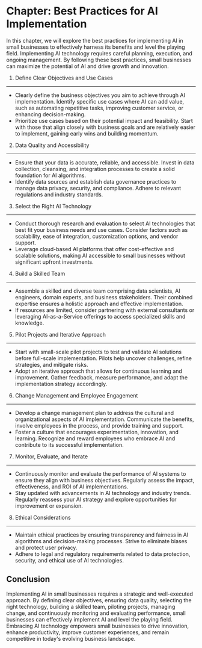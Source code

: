 Chapter: Best Practices for AI Implementation
=============================================

In this chapter, we will explore the best practices for implementing AI in small businesses to effectively harness its benefits and level the playing field. Implementing AI technology requires careful planning, execution, and ongoing management. By following these best practices, small businesses can maximize the potential of AI and drive growth and innovation.

1. Define Clear Objectives and Use Cases
----------------------------------------

* Clearly define the business objectives you aim to achieve through AI implementation. Identify specific use cases where AI can add value, such as automating repetitive tasks, improving customer service, or enhancing decision-making.
* Prioritize use cases based on their potential impact and feasibility. Start with those that align closely with business goals and are relatively easier to implement, gaining early wins and building momentum.

2. Data Quality and Accessibility
---------------------------------

* Ensure that your data is accurate, reliable, and accessible. Invest in data collection, cleansing, and integration processes to create a solid foundation for AI algorithms.
* Identify data sources and establish data governance practices to manage data privacy, security, and compliance. Adhere to relevant regulations and industry standards.

3. Select the Right AI Technology
---------------------------------

* Conduct thorough research and evaluation to select AI technologies that best fit your business needs and use cases. Consider factors such as scalability, ease of integration, customization options, and vendor support.
* Leverage cloud-based AI platforms that offer cost-effective and scalable solutions, making AI accessible to small businesses without significant upfront investments.

4. Build a Skilled Team
-----------------------

* Assemble a skilled and diverse team comprising data scientists, AI engineers, domain experts, and business stakeholders. Their combined expertise ensures a holistic approach and effective implementation.
* If resources are limited, consider partnering with external consultants or leveraging AI-as-a-Service offerings to access specialized skills and knowledge.

5. Pilot Projects and Iterative Approach
----------------------------------------

* Start with small-scale pilot projects to test and validate AI solutions before full-scale implementation. Pilots help uncover challenges, refine strategies, and mitigate risks.
* Adopt an iterative approach that allows for continuous learning and improvement. Gather feedback, measure performance, and adapt the implementation strategy accordingly.

6. Change Management and Employee Engagement
--------------------------------------------

* Develop a change management plan to address the cultural and organizational aspects of AI implementation. Communicate the benefits, involve employees in the process, and provide training and support.
* Foster a culture that encourages experimentation, innovation, and learning. Recognize and reward employees who embrace AI and contribute to its successful implementation.

7. Monitor, Evaluate, and Iterate
---------------------------------

* Continuously monitor and evaluate the performance of AI systems to ensure they align with business objectives. Regularly assess the impact, effectiveness, and ROI of AI implementations.
* Stay updated with advancements in AI technology and industry trends. Regularly reassess your AI strategy and explore opportunities for improvement or expansion.

8. Ethical Considerations
-------------------------

* Maintain ethical practices by ensuring transparency and fairness in AI algorithms and decision-making processes. Strive to eliminate biases and protect user privacy.
* Adhere to legal and regulatory requirements related to data protection, security, and ethical use of AI technologies.

Conclusion
----------

Implementing AI in small businesses requires a strategic and well-executed approach. By defining clear objectives, ensuring data quality, selecting the right technology, building a skilled team, piloting projects, managing change, and continuously monitoring and evaluating performance, small businesses can effectively implement AI and level the playing field. Embracing AI technology empowers small businesses to drive innovation, enhance productivity, improve customer experiences, and remain competitive in today's evolving business landscape.
